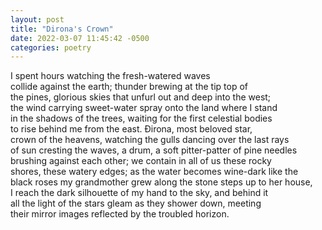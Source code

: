```yaml
---
layout: post
title: "Dirona's Crown"
date: 2022-03-07 11:45:42 -0500
categories: poetry
---
```


I spent hours watching the fresh-watered waves         
collide against the earth; thunder brewing at the tip top of         
the pines, glorious skies that unfurl out and deep into the west;         
the wind carrying sweet-water spray onto the land where I stand         
in the shadows of the trees, waiting for the first celestial bodies         
to rise behind me from the east. Đirona, most beloved star,         
crown of the heavens, watching the gulls dancing over the last rays         
of sun cresting the waves, a drum, a soft pitter-patter of pine needles         
brushing against each other; we contain in all of us these rocky         
shores, these watery edges; as the water becomes wine-dark like the         
black roses my grandmother grew along the stone steps up to her house,         
I reach the dark silhouette of my hand to the sky, and behind it         
all the light of the stars gleam as they shower down, meeting         
their mirror images reflected by the troubled horizon.         